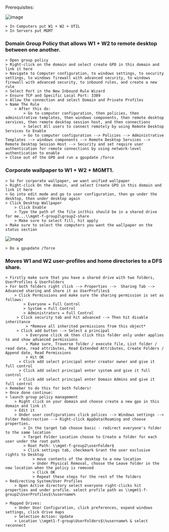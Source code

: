 Prerequisites:

![image](https://user-images.githubusercontent.com/62860262/116321584-55189f80-a788-11eb-965b-eb8cf731e95b.png)

    > In Computers put W1 + W2 + UTIL
    > In Servers put MGMT
### Domain Group Policy that allows W1 + W2 to remote desktop between one another.
    > Open group policy
    > Right-click on the domain and select create GPO in this domain and link it here
    > Navigate to Computer configuration, to windows settings, to security settings, to windows firewall with advanced security, to windows firewall with advanced security, to inbound rules, and create a new rule
    > Select Port in the New Inbound Rule Wizard
    > Ensure TCP and Specific Local Port: 3389 
    > Allow the connection and select Domain and Private Profiles
    > Name The Rule
        > After this do:
            > Go to computer configuration, then policies, then administrative templates, then windows components, then remote desktop services, then remote desktop session host, and then connections
            > Select All users to connect remotely by using Remote Desktop Services to Enable
            > Go to computer configuration --> Policies --> Administrative Templates --> windows components --> Remote Desktop Services --> Remote Desktop Session Host --> Security and set require user authentication for remote connections by using network-level authentication to enable
    > Close out of the GPO and run a gpupdate /force
 
### Corporate wallpaper to W1 + W2 + MGMT1.
    > So for corporate wallpaper, we want unified wallpaper
    > Right-click On the domain, and select Create GPO in this domain and link it here
    > Go into edit mode and go to user configuration, then go under the desktop, then under desktop again
    > Click Desktop Wallpaper
        > Click Enable
        > Type the path of the file in(this should be in a shared drive for me...\\mgmt-f-group2\group2-share
        > Make sure to select fill, hit apply
    > Make sure to select the computers you want the wallpaper on the status section

![image](https://user-images.githubusercontent.com/62860262/116321719-94df8700-a788-11eb-9688-e13e2045d584.png)

    > Do a gpupdate /force

### Moves W1 and W2 user-profiles and home directories to a DFS share.
    > Firstly make sure that you have a shared drive with two folders, UserProfiles & UserFolders
    > For both folders right click --> Properties -->  Sharing Tab --> Advanced sharing and share it as UserProfiles$
        > Click Permissions and make sure the sharing permission is set as follows:
            > Everyone = Full Control
            > System = Full Control
            > Administrators = Full Control
         > Click security tab and hit advanced --> Then hit disable inheritance
             > *Remove all inherited permissions from this object*
         > Click add button --> Select a principal
             > Everyone click ok then click this folder only under applies to and show advanced permissions
             > Make sure, Traverse folder / execute file, List folder / read date, read attributes, Read Extended Attributes, Create Folders / Append date, Read Permissions
             > Hit OK
          > Click add select principal enter creator owner and give it full control
          > Click add select principal enter system and give it full control
          > Click add select principal enter Domain Admins and give it full control
    > Remeber to do this for both folders!
    > Once done continue:
    > launch group policy management 
        > Right click on your domain and choose create a new gpo in this domain and link it
        > Edit it
        > Under user configurations click polices --> Windows settings --> Folder Redirrection --> Right-click AppData(Roaming and choose properties. 
            > In the target tab choose basic - redirect everyone's folder to the same location
            > Target Folder Location choose to Create a folder for each user under the root path
            > Root Path: \\mgmt-f-group2\userFolder$
            > Click settings tab, checkmark Grant the user exclusive rights to Desktop
                > move contents of the desktop to a new location
                > Under Physical Removal, choose the Leave folder in the new location when the policy is removed
                > Click OK
                > Repeat these steps for the rest of the folders
    > Redirecting System/User Profiles
        > Open Active directory select everyone right-clicks hit properties and under profile. select profile path as \\mgmt1-f-group2\UserProfiles$\%username%

    > Mapped Drives:
        > Under User Configuration, click preferences, expand windows settings, click drive maps
        > Selection Action: Update
        > Location \\mgmt1-f-group\UserFolders$\%username% & select reconnect
